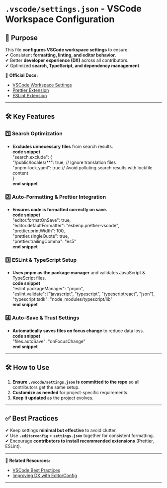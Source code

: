 # `.vscode/settings.json` - VSCode Workspace Configuration  

## **📌 Purpose**  
This file **configures VSCode workspace settings** to ensure:  
✔ Consistent **formatting, linting, and editor behavior**.  
✔ Better **developer experience (DX)** across all contributors.  
✔ Optimized **search, TypeScript, and dependency management**.  

📖 **Official Docs:**  
- [VSCode Workspace Settings](https://code.visualstudio.com/docs/getstarted/settings)  
- [Prettier Extension](https://marketplace.visualstudio.com/items?itemName=esbenp.prettier-vscode)  
- [ESLint Extension](https://marketplace.visualstudio.com/items?itemName=dbaeumer.vscode-eslint)  

---

## **🛠 Key Features**
### **1️⃣ Search Optimization**
- **Excludes unnecessary files** from search results.  
**code snippet**  
"search.exclude": {  
    "/public/locales/**": true, // Ignore translation files  
    "pnpm-lock.yaml": true // Avoid polluting search results with lockfile content  
}  
**end snippet**  

### **2️⃣ Auto-Formatting & Prettier Integration**
- **Ensures code is formatted correctly on save.**  
**code snippet**  
"editor.formatOnSave": true,  
"editor.defaultFormatter": "esbenp.prettier-vscode",  
"prettier.printWidth": 100,  
"prettier.singleQuote": true,  
"prettier.trailingComma": "es5"  
**end snippet**  

### **3️⃣ ESLint & TypeScript Setup**
- **Uses pnpm as the package manager** and validates JavaScript & TypeScript files.  
**code snippet**  
"eslint.packageManager": "pnpm",  
"eslint.validate": ["javascript", "typescript", "typescriptreact", "json"],  
"typescript.tsdk": "node_modules/typescript/lib"  
**end snippet**  

### **4️⃣ Auto-Save & Trust Settings**
- **Automatically saves files on focus change** to reduce data loss.  
**code snippet**  
"files.autoSave": "onFocusChange"  
**end snippet**  

---

## **🛠 How to Use**
1. **Ensure `.vscode/settings.json` is committed to the repo** so all contributors get the same setup.  
2. **Customize as needed** for project-specific requirements.  
3. **Keep it updated** as the project evolves.  

---

## **✅ Best Practices**
✔ Keep settings **minimal but effective** to avoid clutter.  
✔ Use **`.editorconfig` + `settings.json`** together for consistent formatting.  
✔ Encourage **contributors to install recommended extensions** (Prettier, ESLint).  

---

🔗 **Related Resources:**  
- [VSCode Best Practices](https://code.visualstudio.com/docs/editor/codebasics)  
- [Improving DX with EditorConfig](https://editorconfig.org/)  

---
